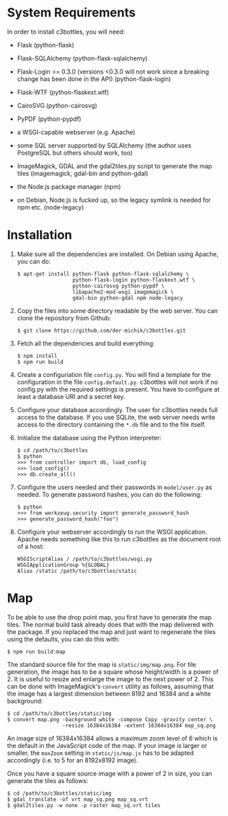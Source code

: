 # System Requirements

In order to install c3bottles, you will need:

*   Flask (python-flask)

*   Flask-SQLAlchemy (python-flask-sqlalchemy)

*   Flask-Login >= 0.3.0 (versions <0.3.0 will not work since a breaking
    change has been done in the API) (python-flask-login)

*   Flask-WTF (python-flaskext.wtf)

*   CairoSVG (python-cairosvg)

*   PyPDF (python-pypdf)

*   a WSGI-capable webserver (e.g. Apache)

*   some SQL server supported by SQLAlchemy
    (the author uses PostgreSQL but others should work, too)

*   ImageMagick, GDAL and the gdal2tiles.py script to generate the map tiles
    (imagemagick, gdal-bin and python-gdal)

*   the Node.js package manager (npm)

*   on Debian, Node.js is fucked up, so the legacy symlink is needed for npm
    etc. (node-legacy)

# Installation

1.  Make sure all the dependencies are installed.
    On Debian using Apache, you can do:

        $ apt-get install python-flask python-flask-sqlalchemy \
                          python-flask-login python-flaskext.wtf \
                          python-cairosvg python-pypdf \
                          libapache2-mod-wsgi imagemagick \
                          gdal-bin python-gdal npm node-legacy

2.  Copy the files into some directory readable by the web server.
    You can clone the repository from Github:

        $ git clone https://github.com/der-michik/c3bottles.git

3.  Fetch all the dependencies and build everything:

        $ npm install
        $ npm run build

4.  Create a configuriation file `config.py`. You will find a template for
    the configuration in the file `config.default.py`. c3bottles will not
    work if no config.py with the required settings is present. You have to
    configure at least a database URI and a secret key.

5.  Configure your database accordingly. The user for c3bottles needs full
    access to the database. If you use SQLite, the web server needs write
    access to the directory containing the `*.db` file and to the file itself.

6.  Initialize the database using the Python interpreter:

        $ cd /path/to/c3bottles
        $ python
        >>> from controller import db, load_config
        >>> load_config()
        >>> db.create_all()

7.  Configure the users needed and their passwords in `model/user.py` as
    needed. To generate password hashes, you can do the following:

        $ python
        >>> from werkzeug.security import generate_password_hash
        >>> generate_password_hash("foo")

8.  Configure your webserver accordingly to run the WSGI application. Apache
    needs something like this to run c3bottles as the document root of a host:

        WSGIScriptAlias / /path/to/c3bottles/wsgi.py
        WSGIApplicationGroup %{GLOBAL}
        Alias /static /path/to/c3bottles/static

# Map

To be able to use the drop point map, you first have to generate the map
tiles. The normal build task already does that with the map delivered with the
package. If you replaced the map and just want to regenerate the tiles
using the defaults, you can do this with:

    $ npm run build:map

The standard source file for the map is `static/img/map.png`. For
tile generation, the image has to be a square whose height/width is a
power of 2. It is useful to resize and enlarge the image to the next power
of 2. This can be done with ImageMagick's `convert` utility as follows,
assuming that the image has a largest dimension between 8192 and 16384 and
a white background:

    $ cd /path/to/c3bottles/static/img
    $ convert map.png -background white -compose Copy -gravity center \
                      -resize 16384x16384 -extent 16384x16384 map_sq.png

An image size of 16384x16384 allows a maximum zoom level of 6 which is the
default in the JavaScript code of the map. If your image is larger or
smaller, the `maxZoom` setting in `static/js/map.js` has to be adapted
accordingly (i.e. to 5 for an 8192x8192 image).

Once you have a square source image with a power of 2 in size, you can
generate the tiles as follows:

    $ cd /path/to/c3bottles/static/img
    $ gdal_translate -of vrt map_sq.png map_sq.vrt
    $ gdal2tiles.py -w none -p raster map_sq.vrt tiles
